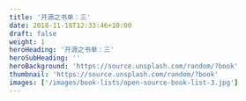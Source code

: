 ```yaml
---
title: '开源之书单：三'
date: 2018-11-18T12:33:46+10:00
draft: false
weight: 1
heroHeading: '开源之书单：三'
heroSubHeading: ''
heroBackground: 'https://source.unsplash.com/random/?book'
thumbnail: 'https://source.unsplash.com/random/?book'
images: ['/images/book-lists/open-source-book-list-3.jpg']
---
```



